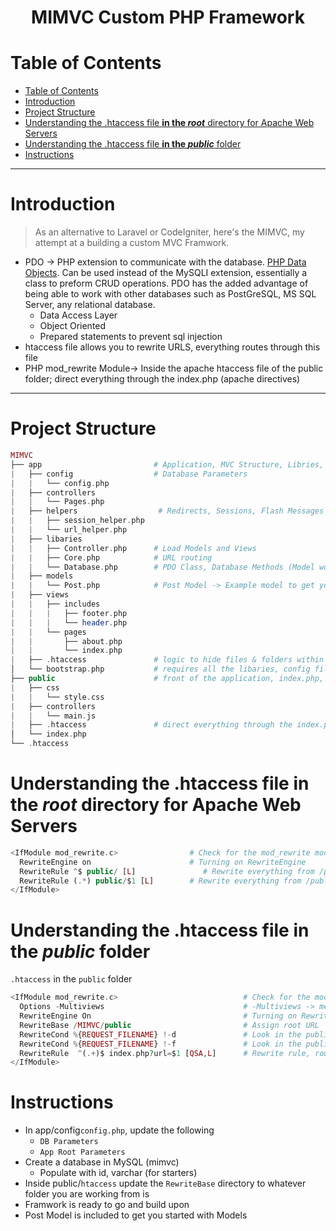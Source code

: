 <h1 align="center">MIMVC Custom PHP Framework</h1>

# Table of Contents

- [Table of Contents](#table-of-contents)
- [Introduction](#introduction)
- [Project Structure](#project-structure)
- [Understanding the .htaccess file **in the _root_** directory for Apache Web Servers](#understanding-the-htaccess-file-in-the-root-directory-for-apache-web-servers)
- [Understanding the .htaccess file **in the _public_** folder](#understanding-the-htaccess-file-in-the-public-folder)
- [Instructions](#instructions)

---

# Introduction

> As an alternative to Laravel or CodeIgniter, here's the MIMVC, my attempt at a building a custom MVC Framwork.

- PDO -> PHP extension to communicate with the database. [PHP Data Objects](https://www.php.net/manual/en/book.pdo.php). Can be used instead of the MySQLI extension, essentially a class to preform CRUD operations. PDO has the added advantage of being able to work with other databases such as PostGreSQL, MS SQL Server, any relational database.
  - Data Access Layer
  - Object Oriented
  - Prepared statements to prevent sql injection
- htaccess file allows you to rewrite URLS, everything routes through this file
- PHP mod_rewrite Module-> Inside the apache htaccess file of the public folder; direct everything through the index.php (apache directives)

---

# Project Structure

```php
MIMVC
├── app                         # Application, MVC Structure, Libries, Config file
|   ├── config                  # Database Parameters
|   |   └── config.php
|   ├── controllers
|   |   └── Pages.php
|   ├── helpers                  # Redirects, Sessions, Flash Messages
|   |   ├── session_helper.php
|   |   └── url_helper.php
|   ├── libaries
|   |   ├── Controller.php      # Load Models and Views
|   |   ├── Core.php            # URL routing
|   |   └── Database.php        # PDO Class, Database Methods (Model works with this file)
|   ├── models
|   |   └── Post.php            # Post Model -> Example model to get you started with interacting with the Database
|   ├── views
|   |   ├── includes
|   |   |   ├── footer.php
|   |   |   └── header.php
|   |   └── pages
|   |       ├── about.php
|   |       └── index.php
|   ├── .htaccess               # logic to hide files & folders within this directory
│   └── bootstrap.php           # requires all the libaries, config file, helpers etc.
├── public                      # front of the application, index.php, htaccess file rules (routing), static assets (JS,CSS etc)
|   ├── css
|   |   └── style.css
|   ├── controllers
|   |   └── main.js
|   ├── .htaccess               # direct everything through the index.php
│   └── index.php
└── .htaccess

```

# Understanding the .htaccess file **in the _root_** directory for Apache Web Servers

```php
<IfModule mod_rewrite.c>                # Check for the mod_rewrite module and ensuring it is enabled (usually enabled by default on most webservers)
  RewriteEngine on                      # Turning on RewriteEngine
  RewriteRule ^$ public/ [L]               # Rewrite everything from /public to .. the core URL /
  RewriteRule (.*) public/$1 [L]        # Rewrite everything from /public to .. the core URL /
</IfModule>
```

# Understanding the .htaccess file **in the _public_** folder

`.htaccess` in the `public` folder

```php
<IfModule mod_rewrite.c>                            # Check for the mod_rewrite module and ensuring it is enabled (usually enabled by default on most webservers)
  Options -Multiviews                               # -Multiviews -> means Multiviews are disabled; e.g. /test /test.php /randompagethatdoesnotexist.php
  RewriteEngine On                                  # Turning on RewriteEngine
  RewriteBase /MIMVC/public                         # Assign root URL
  RewriteCond %{REQUEST_FILENAME} !-d               # Look in the public directory, if the file (/URL) is not found..
  RewriteCond %{REQUEST_FILENAME} !-f               # Look in the public directory, if the file (/URL) is not found..
  RewriteRule  ^(.+)$ index.php?url=$1 [QSA,L]      # Rewrite rule, route everything through index.php -> everything in the public folder.. attaching the URL parameter with variable
</IfModule>
```

# Instructions

- In app/config`config.php`, update the following
  - `DB Parameters`
  - `App Root Parameters`
- Create a database in MySQL (mimvc)
  - Populate with id, varchar (for starters)
- Inside public/`htaccess` update the `RewriteBase` directory to whatever folder you are working from is
- Framwork is ready to go and build upon
- Post Model is included to get you started with Models
